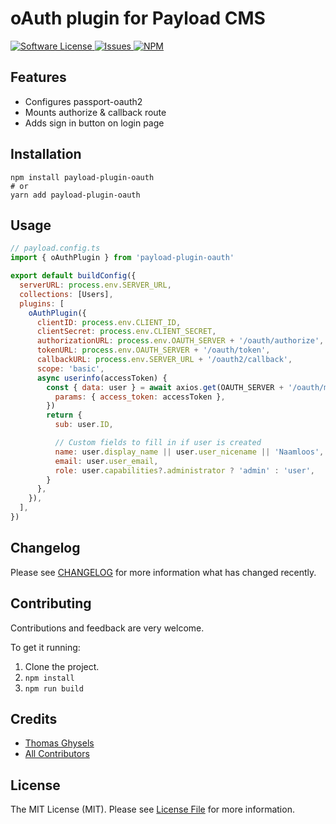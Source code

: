 # oAuth plugin for Payload CMS

<a href="LICENSE">
  <img src="https://img.shields.io/badge/license-MIT-brightgreen.svg" alt="Software License" />
</a>
<a href="https://github.com/thgh/payload-plugin-oauth/issues">
  <img src="https://img.shields.io/github/issues/thgh/payload-plugin-oauth.svg" alt="Issues" />
</a>
<a href="https://npmjs.org/package/payload-plugin-oauth">
  <img src="https://img.shields.io/npm/v/payload-plugin-oauth.svg?style=flat-squar" alt="NPM" />
</a>

## Features

- Configures passport-oauth2
- Mounts authorize & callback route
- Adds sign in button on login page

## Installation

```
npm install payload-plugin-oauth
# or
yarn add payload-plugin-oauth
```

## Usage

```js
// payload.config.ts
import { oAuthPlugin } from 'payload-plugin-oauth'

export default buildConfig({
  serverURL: process.env.SERVER_URL,
  collections: [Users],
  plugins: [
    oAuthPlugin({
      clientID: process.env.CLIENT_ID,
      clientSecret: process.env.CLIENT_SECRET,
      authorizationURL: process.env.OAUTH_SERVER + '/oauth/authorize',
      tokenURL: process.env.OAUTH_SERVER + '/oauth/token',
      callbackURL: process.env.SERVER_URL + '/oauth2/callback',
      scope: 'basic',
      async userinfo(accessToken) {
        const { data: user } = await axios.get(OAUTH_SERVER + '/oauth/me', {
          params: { access_token: accessToken },
        })
        return {
          sub: user.ID,

          // Custom fields to fill in if user is created
          name: user.display_name || user.user_nicename || 'Naamloos',
          email: user.user_email,
          role: user.capabilities?.administrator ? 'admin' : 'user',
        }
      },
    }),
  ],
})
```

## Changelog

Please see [CHANGELOG](CHANGELOG.md) for more information what has changed recently.

## Contributing

Contributions and feedback are very welcome.

To get it running:

1. Clone the project.
2. `npm install`
3. `npm run build`

## Credits

- [Thomas Ghysels](https://github.com/thgh)
- [All Contributors][link-contributors]

## License

The MIT License (MIT). Please see [License File](LICENSE) for more information.

[link-contributors]: ../../contributors
